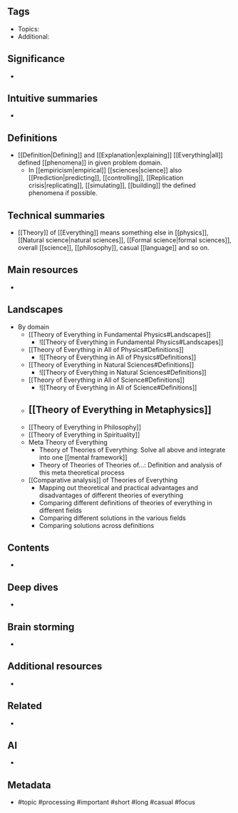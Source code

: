 ## Tags
- Topics: 
- Additional: 
## Significance
- 
## Intuitive summaries
- 
## Definitions
- [[Definition|Defining]] and [[Explanation|explaining]] [[Everything|all]] defined [[phenomena]] in given problem domain.
	- In [[empiricism|empirical]] [[sciences|science]] also [[Prediction|predicting]], [[controlling]], [[Replication crisis|replicating]], [[simulating]], [[building]] the defined phenomena if possible.
## Technical summaries
- [[Theory]] of [[Everything]] means something else in [[physics]], [[Natural science|natural sciences]], [[Formal science|formal sciences]], overall [[science]], [[philosophy]], casual [[language]] and so on.
## Main resources 
- 
## Landscapes
- By domain 
	- [[Theory of Everything in Fundamental Physics#Landscapes]]
		- ![[Theory of Everything in Fundamental Physics#Landscapes]]
	- [[Theory of Everything in All of Physics#Definitions]]
		- ![[Theory of Everything in All of Physics#Definitions]]
	- [[Theory of Everything in Natural Sciences#Definitions]]
		- ![[Theory of Everything in Natural Sciences#Definitions]]
	- [[Theory of Everything in All of Science#Definitions]]
		- ![[Theory of Everything in All of Science#Definitions]]
	- [[Theory of Everything in Metaphysics]]
		- 
	- [[Theory of Everything in Philosophy]]
	- [[Theory of Everything in Spirituality]]
	- Meta Theory of Everything
		- Theory of Theories of Everything: Solve all above and integrate into one [[mental framework]]
		- Theory of Theories of Theories of…: Definition and analysis of this meta theoretical process
	- [[Comparative analysis]] of Theories of Everything 
		- Mapping out theoretical and practical advantages and disadvantages of different theories of everything
		- Comparing different definitions of theories of everything in different fields 
		- Comparing different solutions in the various fields 
		- Comparing solutions across definitions 
## Contents
- 
## Deep dives
- 
## Brain storming
- 
## Additional resources  
- 
## Related
- 
## AI 
- 
## Metadata
- #topic  #processing #important #short #long #casual #focus